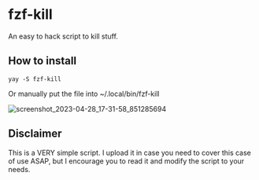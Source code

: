 # fzf-kill
An easy to hack script to kill stuff. 

## How to install

    yay -S fzf-kill

Or manually put the file into ~/.local/bin/fzf-kill

![screenshot_2023-04-28_17-31-58_851285694](https://user-images.githubusercontent.com/3357792/235190707-3bb85f0a-c67f-43df-b2b7-48d9eee11621.png)

## Disclaimer
This is a VERY simple script. I upload it in case you need to cover this case of use ASAP, but I encourage you to read it and modify the script to your needs.
